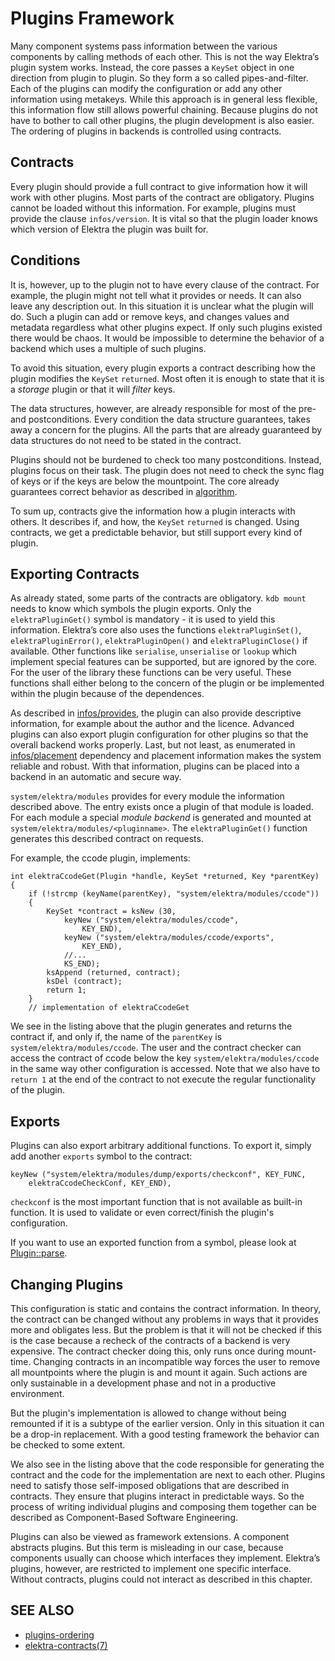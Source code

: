 # Plugins Framework

Many component systems pass information between the various components
by calling methods of each other.  This is not the way Elektra’s plugin
system works.  Instead, the core passes a `KeySet` object in one direction
from plugin to plugin. So they form a so called pipes-and-filter.  Each of
the plugins can modify the configuration or add any other information
using metakeys.  While this approach is in general less flexible, this
information flow still allows powerful chaining.  Because plugins do
not have to bother to call other plugins, the plugin development is
also easier.  The ordering of plugins in backends is controlled using
contracts.


## Contracts

Every plugin should provide a full contract to give information how it
will work with other plugins.  Most parts of the contract are obligatory.
Plugins cannot be loaded without this information.  For example, plugins
must provide the clause `infos/version`.  It is vital so that the plugin
loader knows which version of Elektra the plugin was built for.

## Conditions

It is, however, up to the plugin not to have every clause of the contract.
For example, the plugin might not tell what it provides or needs.  It can
also leave any description out.  In this situation it is unclear what
the plugin will do.  Such a plugin can add or remove keys, and changes
values and metadata regardless what other plugins expect.  If only such
plugins existed there would be chaos.  It would be impossible to determine
the behavior of a backend which uses a multiple of such plugins.

To avoid this situation, every plugin exports a contract describing how
the plugin modifies the `KeySet` `returned`.  Most often it is enough
to state that it is a *storage* plugin or that it will *filter* keys.

The data structures, however, are already responsible for most of the
pre- and postconditions.  Every condition the data structure guarantees,
takes away a concern for the plugins.  All the parts that are already
guaranteed by data structures do not need to be stated in the contract.

Plugins should not be burdened to check too many postconditions.  Instead,
plugins focus on their task.  The plugin does not need to check the sync
flag of keys or if the keys are below the mountpoint. The core already
guarantees correct behavior as described
in [algorithm](/doc/dev/algorithm.md).

To sum up, contracts give the information how a plugin interacts with
others.  It describes if, and how, the `KeySet` `returned` is changed.
Using contracts, we get a predictable behavior, but still support every
kind of plugin.


## Exporting Contracts

As already stated, some parts of the contracts are obligatory.
`kdb mount` needs to know which symbols the plugin exports.  Only the
`elektraPluginGet()` symbol is mandatory - it is used to yield this
information.  Elektra’s core also uses the functions `elektraPluginSet()`,
`elektraPluginError()`, `elektraPluginOpen()` and `elektraPluginClose()`
if available.  Other functions like `serialise`, `unserialise` or
`lookup` which implement special features can be supported, but are
ignored by the core.  For the user of the library these functions can
be very useful.  These functions shall either belong to the concern of
the plugin or be implemented within the plugin because of the dependences.

As described in [infos/provides](/doc/CONTRACT.ini), the plugin can
also provide descriptive information, for example about the author and
the licence.  Advanced plugins can also export plugin configuration for
other plugins so that the overall backend works properly.  Last, but not
least, as enumerated in [infos/placement](/doc/CONTRACT.ini) dependency
and placement information makes the system reliable and robust.  With that
information, plugins can be placed into a backend in an automatic and
secure way.

`system/elektra/modules` provides for every module the information
described above.  The entry exists once a plugin of that module is loaded.
For each module a special *module backend* is generated and mounted at
`system/elektra/modules/<pluginname>`.  The `elektraPluginGet()` function
generates this described contract on requests.

For example, the ccode plugin, implements:

	int elektraCcodeGet(Plugin *handle, KeySet *returned, Key *parentKey)
	{
		if (!strcmp (keyName(parentKey), "system/elektra/modules/ccode"))
		{
			KeySet *contract = ksNew (30,
				keyNew ("system/elektra/modules/ccode",
					KEY_END),
				keyNew ("system/elektra/modules/ccode/exports",
					KEY_END),
				//...
				KS_END);
			ksAppend (returned, contract);
			ksDel (contract);
			return 1;
		}
		// implementation of elektraCcodeGet

We see in the listing above that the plugin generates and returns
the contract if, and only if, the name of the `parentKey` is
`system/elektra/modules/ccode`.  The user and the contract checker can
access the contract of ccode below the key `system/elektra/modules/ccode`
in the same way other configuration is accessed.  Note that we also
have to `return 1` at the end of the contract to not execute the regular
functionality of the plugin.


## Exports

Plugins can also export arbitrary additional functions.
To export it, simply add another `exports` symbol to
the contract:

	keyNew ("system/elektra/modules/dump/exports/checkconf", KEY_FUNC,
		elektraCcodeCheckConf, KEY_END),

`checkconf` is the most important function that is not
available as built-in function. It is used to validate
or even correct/finish the plugin's configuration.

If you want to use an exported function from a symbol,
please look at [Plugin::parse](/src/libs/tools/src/plugin.cpp).

## Changing Plugins

This configuration is static and contains the contract information.
In theory, the contract can be changed without any problems in ways that
it provides more and obligates less.  But the problem is that it will
not be checked if this is the case because a recheck of the contracts
of a backend is very expensive. The contract checker doing this, only
runs once during mount-time.  Changing contracts in an incompatible way
forces the user to remove all mountpoints where the plugin is and mount
it again.  Such actions are only sustainable in a development phase and
not in a productive environment.

But the plugin's implementation is allowed to change without being
remounted if it is a subtype of the earlier version.  Only in this
situation it can be a drop-in replacement.  With a good testing framework
the behavior can be checked to some extent.

We also see in the listing above that the code responsible for generating
the contract and the code for the implementation are next to each other.
Plugins need to satisfy those self-imposed obligations that are described
in contracts.  They ensure that plugins interact in predictable ways.
So the process of writing individual plugins and composing them together
can be described as Component-Based Software Engineering.

Plugins can also be viewed as framework extensions.  A component abstracts
plugins.  But this term is misleading in our case, because components
usually can choose which interfaces they implement.  Elektra’s plugins,
however, are restricted to implement one specific interface.  Without
contracts, plugins could not interact as described in this chapter.


## SEE ALSO

- [plugins-ordering](plugins-ordering.md)
- [elektra-contracts(7)](/doc/help/elektra-contracts.md)
